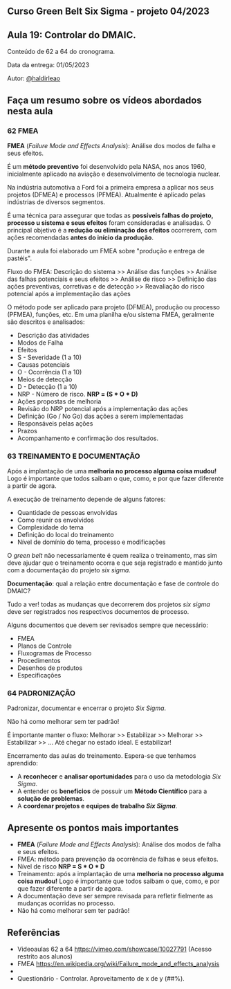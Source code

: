## Curso Green Belt Six Sigma - projeto 04/2023
## Aula 19: Controlar do DMAIC.

Conteúdo de 62 a 64 do cronograma.

Data da entrega: 01/05/2023

Autor: [@haldirleao](https://github.com/haldirleao)

## Faça um resumo sobre os vídeos abordados nesta aula

### 62 FMEA

**FMEA** (_Failure Mode and Effects Analysis_): Análise dos modos de falha e seus efeitos.

É um **método preventivo** foi desenvolvido pela NASA, nos anos 1960, inicialmente aplicado na aviação e desenvolvimento de tecnologia nuclear.

Na indústria automotiva a Ford foi a primeira empresa a aplicar nos seus projetos (DFMEA) e processos (PFMEA). Atualmente é aplicado pelas indústrias de diversos segmentos.

É uma técnica para assegurar que todas as **possíveis falhas do projeto, processo u sistema e seus efeitos** foram consideradas e analisadas. O principal objetivo é a **redução ou eliminação dos efeitos** ocorrerem, com ações recomendadas **antes do início da produção**.

Durante a aula foi elaborado um FMEA sobre "produção e entrega de pastéis".

Fluxo do FMEA: Descrição do sistema >> Análise das funções >> Análise das falhas potenciais e seus efeitos >> Análise de risco >> Definição das ações preventivas, corretivas e de detecção >> Reavaliação do risco potencial após a implementação das ações

O método pode ser aplicado para projeto (DFMEA), produção ou processo (PFMEA), funções, etc. Em uma planilha e/ou sistema FMEA, geralmente são descritos e analisados:
- Descrição das atividades
- Modos de Falha
- Efeitos
- S - Severidade (1 a 10)
- Causas potenciais
- O - Ocorrência (1 a 10)
- Meios de detecção
- D - Detecção (1 a 10)
- NRP - Número de risco. **NRP = (S * O * D)** 
- Ações propostas de melhoria
- Revisão do NRP potencial após a implementação das ações
- Definição (Go / No Go) das ações a serem implementadas
- Responsáveis pelas ações
- Prazos
- Acompanhamento e confirmação dos resultados.

### 63 TREINAMENTO E DOCUMENTAÇÃO

Após a implantação de uma **melhoria no processo alguma coisa mudou!** Logo é importante que todos saibam o que, como, e por que fazer diferente a partir de agora.

A execução de treinamento depende de alguns fatores:
- Quantidade de pessoas envolvidas
- Como reunir os envolvidos
- Complexidade do tema
- Definição do local do treinamento
- Nível de domínio do tema, processo e modificações

O _green belt_ não necessariamente é quem realiza o treinamento, mas sim deve ajudar que o treinamento ocorra e que seja registrado e mantido junto com a documentação do projeto _six sigma_.

**Documentação**: qual a relação entre documentação e fase de controle do DMAIC?

Tudo a ver! todas as mudanças que decorrerem dos projetos _six sigma_ deve ser registrados nos respectivos documentos de processo.

Alguns documentos que devem ser revisados sempre que necessário:
- FMEA
- Planos de Controle
- Fluxogramas de Processo
- Procedimentos
- Desenhos de produtos
- Especificações

### 64 PADRONIZAÇÃO

Padronizar, documentar e encerrar o projeto _Six Sigma_.

Não há como melhorar sem ter padrão!

É importante manter o fluxo: Melhorar >> Estabilizar >> Melhorar >> Estabilizar >> ... Até chegar no estado ideal. E estabilizar!

Encerramento das aulas do treinamento. Espera-se que tenhamos aprendido:
- A **reconhecer** e **analisar oportunidades** para o uso da metodologia _Six Sigma_.
- A entender os **benefícios** de possuir um **Método Científico** para a **solução de problemas**.
- A **coordenar projetos e equipes de trabalho _Six Sigma_**.

## Apresente os pontos mais importantes

- **FMEA** (_Failure Mode and Effects Analysis_): Análise dos modos de falha e seus efeitos.
- FMEA: método para prevenção da ocorrência de falhas e seus efeitos.
- Nível de risco **NRP = S * O * D**
- Treinamento: após a implantação de uma **melhoria no processo alguma coisa mudou!** Logo é importante que todos saibam o que, como, e por que fazer diferente a partir de agora.
- A documentação deve ser sempre revisada para refletir fielmente as mudanças ocorridas no processo.
- Não há como melhorar sem ter padrão!

## Referências
- Videoaulas 62 a 64 https://vimeo.com/showcase/10027791 (Acesso restrito aos alunos)
- FMEA https://en.wikipedia.org/wiki/Failure_mode_and_effects_analysis
- 
- Questionário - Controlar. Aproveitamento de x de y (##%).